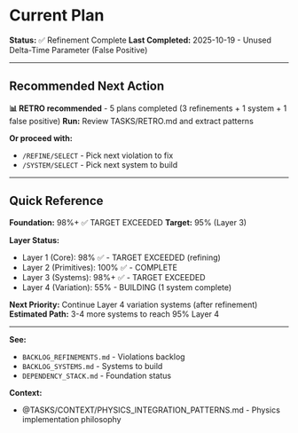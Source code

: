 # Current Plan

**Status:** ✅ Refinement Complete
**Last Completed:** 2025-10-19 - Unused Delta-Time Parameter (False Positive)

---

## Recommended Next Action

**📊 RETRO recommended** - 5 plans completed (3 refinements + 1 system + 1 false positive)
**Run:** Review TASKS/RETRO.md and extract patterns

**Or proceed with:**
- `/REFINE/SELECT` - Pick next violation to fix
- `/SYSTEM/SELECT` - Pick next system to build

---

## Quick Reference

**Foundation:** 98%+ ✅ TARGET EXCEEDED
**Target:** 95% (Layer 3)

**Layer Status:**
- Layer 1 (Core): 98% ✅ - TARGET EXCEEDED (refining)
- Layer 2 (Primitives): 100% ✅ - COMPLETE
- Layer 3 (Systems): 98%+ ✅ - TARGET EXCEEDED
- Layer 4 (Variation): 55% - BUILDING (1 system complete)

**Next Priority:** Continue Layer 4 variation systems (after refinement)
**Estimated Path:** 3-4 more systems to reach 95% Layer 4

---

**See:**
- `BACKLOG_REFINEMENTS.md` - Violations backlog
- `BACKLOG_SYSTEMS.md` - Systems to build
- `DEPENDENCY_STACK.md` - Foundation status

**Context:**
- @TASKS/CONTEXT/PHYSICS_INTEGRATION_PATTERNS.md - Physics implementation philosophy
